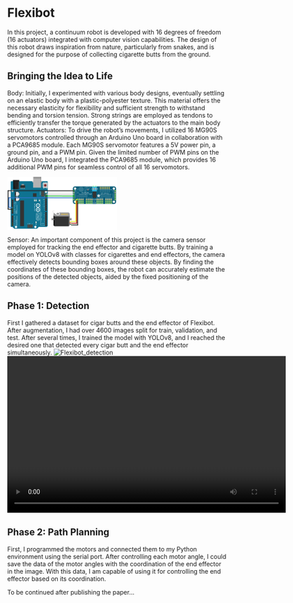 # Flexibot
In this project, a continuum robot is developed with 16 degrees of freedom (16 actuators) integrated with computer vision capabilities. The design of this robot draws inspiration from nature, particularly from snakes, and is designed for the purpose of collecting cigarette butts from the ground.

## Bringing the Idea to Life
Body:
Initially, I experimented with various body designs, eventually settling on an elastic body with a plastic-polyester texture. This material offers the necessary elasticity for flexibility and sufficient strength to withstand bending and torsion tension. Strong strings are employed as tendons to efficiently transfer the torque generated by the actuators to the main body structure.
Actuators:
To drive the robot’s movements, I utilized 16 MG90S servomotors controlled through an Arduino Uno board in collaboration with a PCA9685 module. Each MG90S servomotor features a 5V power pin, a ground pin, and a PWM pin. Given the limited number of PWM pins on the Arduino Uno board, I integrated the PCA9685 module, which provides 16 additional PWM pins for seamless control of all 16 servomotors.

<div style="display: flex;">
    <img src="Data\Img1.png" alt="Image 1" style="width: 50%;">
</div>

Sensor:
An important component of this project is the camera sensor employed for tracking the end effector and cigarette butts. By training a model on YOLOv8 with classes for cigarettes and end effectors, the camera effectively detects bounding boxes around these objects. By finding the coordinates of these bounding boxes, the robot can accurately estimate the positions of the detected objects, aided by the fixed positioning of the camera.

## Phase 1: Detection
First I gathered a dataset for cigar butts and the end effector of Flexibot. After augmentation, I had over 4600 images split for train, validation, and test. After several times, I trained the model with YOLOv8, and I reached the desired one that detected every cigar butt and the end effector simultaneously.
![Flexibot_detection](Data/Detection.gif)
<video width="640" height="360" controls>
  <source src="Data/Detection.gif" type="video/gif">
</video>

## Phase 2: Path Planning
First, I programmed the motors and connected them to my Python environment using the serial port. After controlling each motor angle, I could save the data of the motor angles with the coordination of the end effector in the image. With this data, I am capable of using it for controlling the end effector based on its coordination.

To be continued after publishing the paper...
